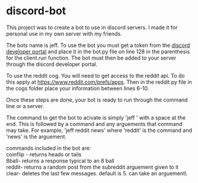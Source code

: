 # discord-bot
This project was to create a bot to use in discord servers. I made it for personal use in my own server with my friends. 

The bots name is jeff. To use the bot you must get a token from the [discord developer portal](https://discordapp.com/developers/applications) and place it in the bot.py file on line 128 in the parenthesis for the client.run function. The bot must then be added to your server through the discord developer portal. 

To use the reddit cog. You will need to get access to the reddit api. To do this apply at https://www.reddit.com/prefs/apps. Then in the reddit.py file in the cogs folder place your information between lines 6-10. 

Once these steps are done, your bot is ready to run through the command line or a server. 

The command to get the bot to acivate is simply 'jeff ' with a space at the end. This is followed by a command and any arguements that command may take. For example, 'jeff reddit news' where 'reddit' is the command and 'news' is the arguement. 

commands included in the bot are:\
coinflip - returns heads or tails\
8ball- returns a response typical to an 8 ball\
reddit- returns a random post from the subreddit arguement given to it\
clear- deletes the last few messages. default is 5. can take an arguement\  
